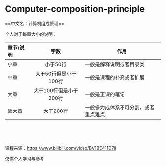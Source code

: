 # Computer-composition-principle
==中文名：计算机组成原理==

个人对于每章大小的说明：

| 章节\说明 | 字数 | 作用 |
| :---- | :----: | ---- |
| 小章 | 小于50行 | 一般是解释说明或者目录类 |
| 中章 | 大于50行但是小于100行 | 一般是课程的补充或者扩展 |
| 大章 | 大于100行但是小于200行 | 一般是正课的笔记 |
| 超大章 | 大于200行 | 一般多为成体系不可分割，或者重点难点 |

<br><br><br>

课程来源：https://www.bilibili.com/video/BV1BE411D7ii

仅供个人学习与参考